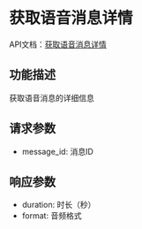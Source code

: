 # 获取语音消息详情

API文档：[获取语音消息详情](https://napcat.apifox.cn/226657058e0.md)

## 功能描述
获取语音消息的详细信息

## 请求参数
- message_id: 消息ID

## 响应参数
- duration: 时长（秒）
- format: 音频格式
